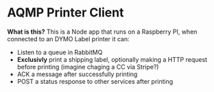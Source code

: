 # AQMP Printer Client

**What is this?** This is a Node app that runs on a Raspberry PI, when connected to an DYMO Label printer it can: 
 
 - Listen to a queue in RabbitMQ
 - **Exclusivly** print a shipping label, optionally making a HTTP request before printing (imagine chaging a CC via Stripe?)
 - ACK a message after successfully printing
 - POST a status response to other services after printing
